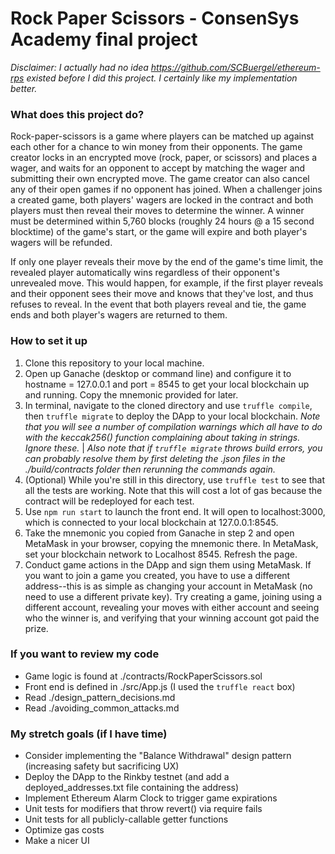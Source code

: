 # Rock Paper Scissors - ConsenSys Academy final project


*Disclaimer: I actually had no idea https://github.com/SCBuergel/ethereum-rps existed before I did this project. I certainly like my implementation better.*


### What does this project do?

Rock-paper-scissors is a game where players can be matched up against each other for a chance to win money from their opponents. The game creator locks in an encrypted move (rock, paper, or scissors) and places a wager, and waits for an opponent to accept by matching the wager and submitting their own encrypted move. The game creator can also cancel any of their open games if no opponent has joined. When a challenger joins a created game, both players' wagers are locked in the contract and both players must then reveal their moves to determine the winner. A winner must be determined within 5,760 blocks (roughly 24 hours @ a 15 second blocktime) of the game's start, or the game will expire and both player's wagers will be refunded.

If only one player reveals their move by the end of the game's time limit, the revealed player automatically wins regardless of their opponent's unrevealed move. This would happen, for example, if the first player reveals and their opponent sees their move and knows that they've lost, and thus refuses to reveal. In the event that both players reveal and tie, the game ends and both player's wagers are returned to them.


### How to set it up

1. Clone this repository to your local machine.
2. Open up Ganache (desktop or command line) and configure it to hostname = 127.0.0.1 and port = 8545 to get your local blockchain up and running. Copy the mnemonic provided for later.
3. In terminal, navigate to the cloned directory and use `truffle compile`, then `truffle migrate` to deploy the DApp to your local blockchain. *Note that you will see a number of compilation warnings which all have to do with the keccak256() function complaining about taking in strings. Ignore these.* | *Also note that if `truffle migrate` throws build errors, you can probably resolve them by first deleting the .json files in the ./build/contracts folder then rerunning the commands again.*
4. (Optional) While you're still in this directory, use `truffle test` to see that all the tests are working. Note that this will cost a lot of gas because the contract will be redeployed for each test.
5. Use `npm run start` to launch the front end. It will open to localhost:3000, which is connected to your local blockchain at 127.0.0.1:8545.
6. Take the mnemonic you copied from Ganache in step 2 and open MetaMask in your browser, copying the mnemonic there. In MetaMask, set your blockchain network to Localhost 8545. Refresh the page.
7. Conduct game actions in the DApp and sign them using MetaMask. If you want to join a game you created, you have to use a different address--this is as simple as changing your account in MetaMask (no need to use a different private key). Try creating a game, joining using a different account, revealing your moves with either account and seeing who the winner is, and verifying that your winning account got paid the prize.


### If you want to review my code

- Game logic is found at ./contracts/RockPaperScissors.sol
- Front end is defined in ./src/App.js (I used the `truffle react` box)
- Read ./design_pattern_decisions.md
- Read ./avoiding_common_attacks.md


### My stretch goals (if I have time)

- Consider implementing the "Balance Withdrawal" design pattern (increasing safety but sacrificing UX)
- Deploy the DApp to the Rinkby testnet (and add a deployed_addresses.txt file containing the address)
- Implement Ethereum Alarm Clock to trigger game expirations
- Unit tests for modifiers that throw revert() via require fails
- Unit tests for all publicly-callable getter functions
- Optimize gas costs
- Make a nicer UI
